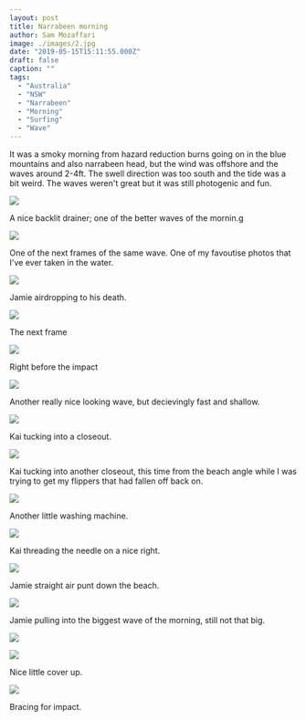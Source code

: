 ```yaml
---
layout: post
title: Narrabeen morning
author: Sam Mozaffari
image: ./images/2.jpg
date: "2019-05-15T15:11:55.000Z"
draft: false
caption: ""
tags: 
  - "Australia"
  - "NSW"
  - "Narrabeen"
  - "Morning"
  - "Surfing"
  - "Wave"
---
```



It was a smoky morning from hazard reduction burns going on in the blue mountains and also narrabeen head, but the wind was offshore and the waves around 2-4ft. The swell direction was too south and the tide was a bit weird. The waves weren't great but it was still photogenic and fun.

![](./images/1.jpg)

A nice backlit drainer; one of the better waves of the mornin.g

![](./images/2.jpg)

One of the next frames of the same wave. One of my favoutise photos that I've ever taken in the water.

![](./images/3.jpg)

Jamie airdropping to his death.

![](./images/4.jpg)

The next frame

![](./images/5.jpg)

Right before the impact

![](./images/6.jpg)

Another really nice looking wave, but decievingly fast and shallow.

![](./images/7.jpg)

Kai tucking into a closeout.

![](./images/8.jpg)

Kai tucking into another closeout, this time from the beach angle while I was trying to get my flippers that had fallen off back on.

![](./images/9.jpg)

Another little washing machine.

![](./images/10.jpg)

Kai threading the needle on a nice right.

![](./images/11.jpg)

Jamie straight air punt down the beach.

![](./images/12.jpg)

Jamie pulling into the biggest wave of the morning, still not that big.

![](./images/13.jpg)

![](./images/14.jpg)

Nice little cover up.

![](./images/15.jpg)

Bracing for impact.